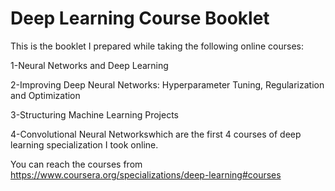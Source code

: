 # Deep Learning Course Booklet

This is the booklet I prepared while taking the following online courses:

1-Neural Networks and Deep Learning

2-Improving Deep Neural Networks: Hyperparameter Tuning, Regularization and Optimization

3-Structuring Machine Learning Projects

4-Convolutional Neural Networkswhich are the first 4 courses of deep learning specialization I took online.

You can reach the courses from https://www.coursera.org/specializations/deep-learning#courses
